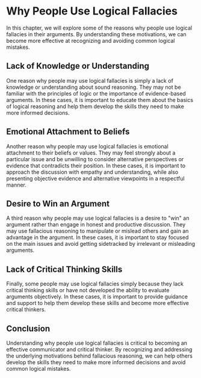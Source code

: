 # Why People Use Logical Fallacies

In this chapter, we will explore some of the reasons why people use logical fallacies in their arguments. By understanding these motivations, we can become more effective at recognizing and avoiding common logical mistakes.

Lack of Knowledge or Understanding
----------------------------------

One reason why people may use logical fallacies is simply a lack of knowledge or understanding about sound reasoning. They may not be familiar with the principles of logic or the importance of evidence-based arguments. In these cases, it is important to educate them about the basics of logical reasoning and help them develop the skills they need to make more informed decisions.

Emotional Attachment to Beliefs
-------------------------------

Another reason why people may use logical fallacies is emotional attachment to their beliefs or values. They may feel strongly about a particular issue and be unwilling to consider alternative perspectives or evidence that contradicts their position. In these cases, it is important to approach the discussion with empathy and understanding, while also presenting objective evidence and alternative viewpoints in a respectful manner.

Desire to Win an Argument
-------------------------

A third reason why people may use logical fallacies is a desire to "win" an argument rather than engage in honest and productive discussion. They may use fallacious reasoning to manipulate or mislead others and gain an advantage in the argument. In these cases, it is important to stay focused on the main issues and avoid getting sidetracked by irrelevant or misleading arguments.

Lack of Critical Thinking Skills
--------------------------------

Finally, some people may use logical fallacies simply because they lack critical thinking skills or have not developed the ability to evaluate arguments objectively. In these cases, it is important to provide guidance and support to help them develop these skills and become more effective critical thinkers.

Conclusion
----------

Understanding why people use logical fallacies is critical to becoming an effective communicator and critical thinker. By recognizing and addressing the underlying motivations behind fallacious reasoning, we can help others develop the skills they need to make more informed decisions and avoid common logical mistakes.
